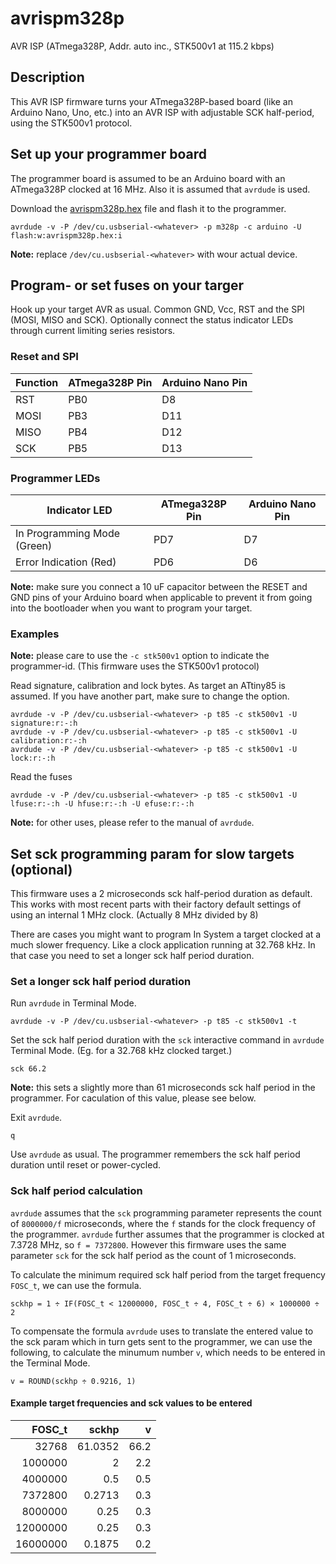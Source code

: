# avrispm328p
AVR ISP (ATmega328P, Addr. auto inc., STK500v1 at 115.2 kbps)

## Description

This AVR ISP firmware turns your ATmega328P-based board (like an Arduino Nano, Uno, etc.) into an AVR ISP with adjustable SCK half-period, using the STK500v1 protocol.

## Set up your programmer board

The programmer board is assumed to be an Arduino board with an ATmega328P clocked at 16 MHz. Also it is assumed that `avrdude` is used.

Download the [avrispm328p.hex](https://raw.githubusercontent.com/imrehorvath/avrispm328p/main/avrispm328p.hex) file and flash it to the programmer.
```
avrdude -v -P /dev/cu.usbserial-<whatever> -p m328p -c arduino -U flash:w:avrispm328p.hex:i
```

**Note:** replace `/dev/cu.usbserial-<whatever>` with wour actual device.

## Program- or set fuses on your targer

Hook up your target AVR as usual. Common GND, Vcc, RST and the SPI (MOSI, MISO and SCK). Optionally connect the status indicator LEDs through current limiting series resistors.

### Reset and SPI

| Function | ATmega328P Pin | Arduino Nano Pin |
| -------- | -------------- | ---------------- |
| RST      | PB0            | D8               |
| MOSI     | PB3            | D11              |
| MISO     | PB4            | D12              |
| SCK      | PB5            | D13              |

### Programmer LEDs

| Indicator LED               | ATmega328P Pin | Arduino Nano Pin |
| --------------------------- | -------------- | ---------------- |
| In Programming Mode (Green) | PD7            | D7               |
| Error Indication (Red)      | PD6            | D6               |

**Note:** make sure you connect a 10 uF capacitor between the RESET and GND pins of your Arduino board when applicable to prevent it from going into the bootloader when you want to program your target.

### Examples

**Note:** please care to use the `-c stk500v1` option to indicate the programmer-id. (This firmware uses the STK500v1 protocol)

Read signature, calibration and lock bytes. As target an ATtiny85 is assumed. If you have another part, make sure to change the option.

```
avrdude -v -P /dev/cu.usbserial-<whatever> -p t85 -c stk500v1 -U signature:r:-:h
avrdude -v -P /dev/cu.usbserial-<whatever> -p t85 -c stk500v1 -U calibration:r:-:h
avrdude -v -P /dev/cu.usbserial-<whatever> -p t85 -c stk500v1 -U lock:r:-:h
```

Read the fuses

```
avrdude -v -P /dev/cu.usbserial-<whatever> -p t85 -c stk500v1 -U lfuse:r:-:h -U hfuse:r:-:h -U efuse:r:-:h
```

**Note:** for other uses, please refer to the manual of `avrdude`.

## Set sck programming param for slow targets (optional)

This firmware uses a 2 microseconds sck half-period duration as default. This works with most recent parts with their factory default settings of using an internal 1 MHz clock. (Actually 8 MHz divided by 8)

There are cases you might want to program In System a target clocked at a much slower frequency. Like a clock application running at 32.768 kHz. In that case you need to set a longer sck half period duration.

### Set a longer sck half period duration

Run `avrdude` in Terminal Mode.

```
avrdude -v -P /dev/cu.usbserial-<whatever> -p t85 -c stk500v1 -t
```

Set the sck half period duration with the `sck` interactive command in `avrdude` Terminal Mode. (Eg. for a 32.768 kHz clocked target.)

```
sck 66.2
```

**Note:** this sets a slightly more than 61 microseconds sck half period in the programmer. For caculation of this value, please see below.

Exit `avrdude`.

```
q
```

Use `avrdude` as usual. The programmer remembers the sck half period duration until reset or power-cycled.

### Sck half period calculation

`avrdude` assumes that the `sck` programming parameter represents the count of `8000000/f` microseconds, where the `f` stands for the clock frequency of the programmer. `avrdude` further assumes that the programmer is clocked at 7.3728 MHz, so `f = 7372800`. However this firmware uses the same parameter `sck` for the sck half period as the count of 1 microseconds.

To calculate the minimum required sck half period from the target frequency `FOSC_t`, we can use the formula.

```
sckhp = 1 ÷ IF(FOSC_t < 12000000, FOSC_t ÷ 4, FOSC_t ÷ 6) × 1000000 ÷ 2
```

To compensate the formula `avrdude` uses to translate the entered value to the sck param which in turn gets sent to the programmer, we can use the following, to calculate the minumum number `v`, which needs to be entered in the Terminal Mode.

```
v = ROUND(sckhp ÷ 0.9216, 1)
```

#### Example target frequencies and sck values to be entered

| FOSC_t   | sckhp   | v    |
| -------: | ------: | ---: |
| 32768    | 61.0352 | 66.2 |
| 1000000  | 2       | 2.2  |
| 4000000  | 0.5     | 0.5  |
| 7372800  | 0.2713  | 0.3  |
| 8000000  | 0.25    | 0.3  |
| 12000000 | 0.25    | 0.3  |
| 16000000 | 0.1875  | 0.2  |

